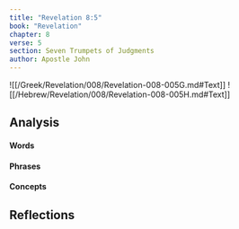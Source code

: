```yaml
---
title: "Revelation 8:5"
book: "Revelation"
chapter: 8
verse: 5
section: Seven Trumpets of Judgments
author: Apostle John
---
```

![[/Greek/Revelation/008/Revelation-008-005G.md#Text]]
![[/Hebrew/Revelation/008/Revelation-008-005H.md#Text]]

## Analysis

#### Words

#### Phrases

#### Concepts

## Reflections
